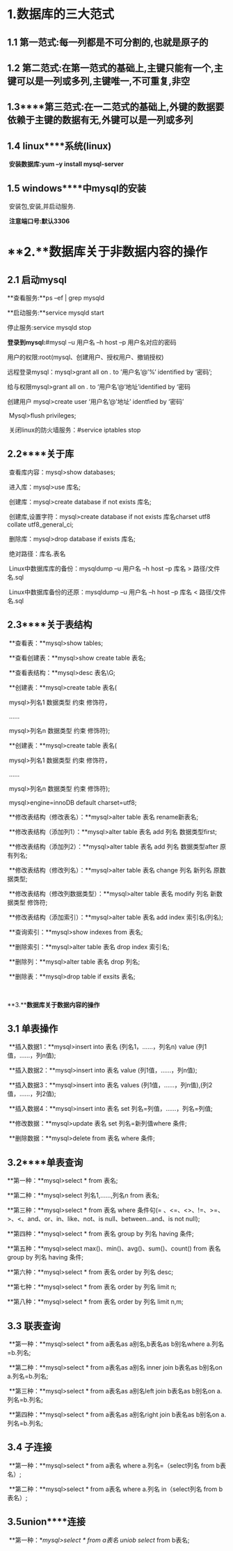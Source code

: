 # 1.数据库的三大范式

## **1.1** **第一范式:每一列都是不可分割的,也就是原子的**

## **1.2** **第二范式:在第一范式的基础上,主键只能有一个,主键可以是一列或多列,主键唯一,不可重复,非空**

## **1.3****第三范式:在一二范式的基础上,外键的数据要依赖于主键的数据有无,外键可以是一列或多列**

## **1.4 linux****系统(linux)**

​    **安装数据库:yum –y install mysql-server**

## **1.5 windows****中mysql的安装**

​    安装包,安装,并启动服务.

​    **注意端口号:默认3306**

# **2.**数据库关于非数据内容的操作

## **2.1** **启动mysql**

**查看服务:**ps –ef | grep mysqld

**启动服务:**service mysqld start

停止服务:service mysqld stop

**登录到mysql:**#mysql –u 用户名 –h host –p 用户名对应的密码

用户的权限:root(mysql、创建用户、授权用户、撤销授权)

远程登录mysql：mysql>grant all on *.* to ’用户名’@’%’ identified by ‘密码’;

给与权限mysql>grant all on *.* to ‘用户名’@‘地址’identified by ‘密码

创建用户 mysql>create  user  ‘用户名’@’地址’ identfied by ‘密码’

​               Mysql>flush privileges;

​            关闭linux的防火墙服务：#service iptables stop

 

## **2.2****关于库**

​    查看库内容：mysql>show databases;

​    进入库：mysql>use 库名;

​    创建库：mysql>create database if not exists 库名;

​    创建库,设置字符：mysql>create database if not exists 库名charset utf8 collate utf8_general_ci;

​    删除库：mysql>drop database if exists 库名;

​    绝对路径：库名.表名

​    Linux中数据库库的备份：mysqldump –u 用户名 –h host –p 库名 > 路径/文件名.sql

​    Linux中数据库备份的还原：mysqldump –u 用户名 –h host –p 库名 < 路径/文件名.sql

 

## **2.3****关于表结构**

​    **查看表：**mysql>show tables;

​    **查看创建表：**mysql>show create table 表名;

​    **查看表结构：**mysql>desc 表名\G;

​    **创建表：**mysql>create table 表名(

​           mysql>列名1 数据类型 约束 修饰符，

​           ……

​           mysql>列名n 数据类型 约束 修饰符);

​    **创建表：**mysql>create table 表名(

​           mysql>列名1 数据类型 约束 修饰符，

​           ……

​           mysql>列名n 数据类型 约束 修饰符);

​           mysql>engine=innoDB default charset=utf8;

​    **修改表结构（修改表名）：**mysql>alter table 表名 rename新表名;

​    **修改表结构（添加列1）：**mysql>alter table 表名 add 列名 数据类型first;

​    **修改表结构（添加列2）：**mysql>alter table 表名 add 列名 数据类型after 原有列名;

​    **修改表结构（修改列名）：**mysql>alter table 表名 change 列名 新列名 原数据类型;

​    **修改表结构（修改列数据类型）：**mysql>alter table 表名 modify 列名 新数据类型 修饰符;

​    **修改表结构（添加索引）：**mysql>alter table 表名 add index 索引名(列名);

​    **查询索引：**mysql>show indexes from 表名;

​    **删除索引：**mysql>alter table 表名 drop index 索引名;

​    **删除列：**mysql>alter table 表名 drop 列名;

​    **删除表：**mysql>drop table if exsits 表名;

​    

**3.****数据库关于数据内容的操作**

## **3.1** **单表操作**

​    **插入数据1：**mysql>insert into 表名 (列名1，……，列名n) value (列1值，……，列n值);

​    **插入数据2：**mysql>insert into 表名 value (列1值，……，列n值);

​    **插入数据3：**mysql>insert into 表名 values (列1值，……，列n值),(列2值，……，列2值);

​    **插入数据4：**mysql>insert into 表名 set 列名=列值，……，列名=列值;

​    **修改数据：**mysql>update 表名 set 列名=新列值where 条件;

​    **删除数据：**mysql>delete from 表名 where 条件;

 

## **3.2****单表查询**

**第一种：**mysql>select * from 表名;

**第二种：**mysql>select 列名1,……,列名n from 表名;

**第三种：**mysql>select * from 表名 where 条件句(= 、<=、<>、!=、>=、>、<、and、or、in、like、not、is null、between…and、is not null);

**第四种：**mysql>select * from 表名 group by 列名 having 条件;

**第五种：**mysql>select max()、min()、avg()、sum()、count() from 表名 group by 列名 having 条件;

**第六种：**mysql>select * from 表名 order by 列名 desc;

**第七种：**mysql>select * from 表名 order by 列名 limit n;

**第八种：**mysql>select * from 表名 order by 列名 limit n,m;

 

## **3.3** **联表查询**

​    **第一种：**mysql>select * from a表名as a别名,b表名as b别名where a.列名=b.列名;

​    **第二种：**mysql>select * from a表名as a别名 inner join b表名as b别名on a.列名=b.列名;

​    **第三种：**mysql>select * from a表名as a别名left join b表名as b别名on a.列名=b.列名;

​    **第四种：**mysql>select * from a表名as a别名right join b表名as b别名on a.列名=b.列名;

 

## **3.4** **子连接**

​    **第一种：**mysql>select * from a表名 where a.列名=（select列名 from b表名）;

​    **第二种：**mysql>select * from a表名 where a.列名 in（select列名 from b表名）;

 

## **3.5union****连接**

​    **第一种：**mysql>select * from a表名 uniob select* from b表名;
